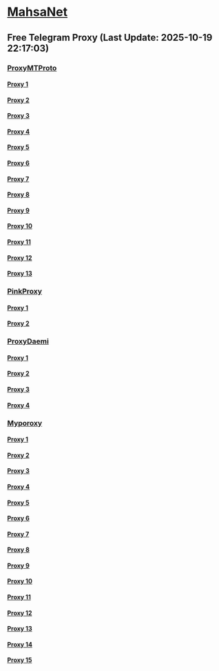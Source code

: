 
# [MahsaNet](https://t.me/mahsa_net)
## Free Telegram Proxy (Last Update: 2025-10-19 22:17:03)
### [ProxyMTProto](https://t.me/ProxyMTProto)
#### [Proxy 1](tg://proxy?server=157.90.158.102&port=9443&secret=eeNEgYdJvXrFGRMCIMJdCQtY2RueWVrdGFuZXQuY29tZmFyYWthdi5jb212YW4ubmFqdmEuY29tAAAAAAAAAAAAAAAAAAAAAAAAAAAAAAAA)
#### [Proxy 2](tg://proxy?server=dance.aaas2hgujoiah-xy1xutr001-1tk.space.&port=1080&secret=79e344818749bd7ac519130220c25d09)
#### [Proxy 3](tg://proxy?server=152.232.8.203&port=155&secret=EERighJJvXrFGRMCIMJdCQRueWVrdGFuZXQuY29tZmFyYWthdi5jb212YW4ubmFqdmEuY29tAAAAAAAAAAAAAAAAAAAAAAAAAAAAAAAAAAAAAAAAAAAAAAAAAAAAAAAAAAAAAAAAAAAAAAAAAAAAAAAAAAAAAAAAAAAAAAAAAAAAAAA)
#### [Proxy 4](tg://proxy?server=bdobdo.alo-alo.co.uk.&port=8443&secret=EERighJJvXrFGRMCIMJdCQRueWVrdGFuZXQuY29tZmFyYWthdi5jb212YW4ubmFqdmEuY29tAAAAAAAAAAAAAAAAAAAAAAAAAAAAAAAAAAAAAAAAAAAAAAAAAAAAAAAAAAAAAAAAAAAAAAAAAAAAAAAAAAAAAAAAAAAAAAAAAAAAAAA)
#### [Proxy 5](tg://proxy?server=alo.alo-alo.co.uk.&port=8443&secret=EERighJJvXrFGRMCIMJdCQRueWVrdGFuZXQuY29tZmFyYWthdi5jb212YW4ubmFqdmEuY29tAAAAAAAAAAAAAAAAAAAAAAAAAAAAAAAAAAAAAAAAAAAAAAAAAAAAAAAAAAAAAAAAAAAAAAAAAAAAAAAAAAAAAAAAAAAAAAAAAAAAAAA)
#### [Proxy 6](tg://proxy?server=2do.primerpro.co.uk.&port=8443&secret=EERighJJvXrFGRMCIMJdCQRueWVrdGFuZXQuY29tZmFyYWthdi5jb212YW4ubmFqdmEuY29tAAAAAAAAAAAAAAAAAAAAAAAAAAAAAAAAAAAAAAAAAAAAAAAAAAAAAAAAAAAAAAAAAAAAAAAAAAAAAAAAAAAAAAAAAAAAAAAAAAAAAAA)
#### [Proxy 7](tg://proxy?server=ns.primerpro.co.uk.&port=8443&secret=EERighJJvXrFGRMCIMJdCQRueWVrdGFuZXQuY29tZmFyYWthdi5jb212YW4ubmFqdmEuY29tAAAAAAAAAAAAAAAAAAAAAAAAAAAAAAAAAAAAAAAAAAAAAAAAAAAAAAAAAAAAAAAAAAAAAAAAAAAAAAAAAAAAAAAAAAAAAAAAAAAAAAA)
#### [Proxy 8](tg://proxy?server=Team-Worker.khosroprtgswreqetdgsrrpi-esoiiisolfinwfsksjvwu-urishklfduiwoeii.info.&port=6443&secret=EERighJJvXrFGRMCIMJdCQRueWVrdGFuZXQuY29tZmFyYWthdi5jb212YW4ubmFqdmEuY29tAAAAAAAAAAAAAAAAAAAAAAAAAAAAAAAAAAAAAAAAAAAAAAAAAAAAAAAAAAAAAAAAAAAAAAAAAAAAAAAAAAAAAAAAAAAAAAAAAAAAAAA)
#### [Proxy 9](tg://proxy?server=NoteBook-Remember-Phthon3.Rossia-looolMarket.khosroprtgswreqetdgsrrpi-esoiiisolfinwfsksjvwu-urishklfduiwoeii.info.&port=6443&secret=EERighJJvXrFGRMCIMJdCQRueWVrdGFuZXQuY29tZmFyYWthdi5jb212YW4ubmFqdmEuY29tAAAAAAAAAAAAAAAAAAAAAAAAAAAAAAAAAAAAAAAAAAAAAAAAAAAAAAAAAAAAAAAAAAAAAAAAAAAAAAAAAAAAAAAAAAAAAAAAAAAAAAA)
#### [Proxy 10](tg://proxy?server=www.ziroid.co.uk.&port=8443&secret=EERighJJvXrFGRMCIMJdCQRueWVrdGFuZXQuY29tZmFyYWthdi5jb212YW4ubmFqdmEuY29tAAAAAAAAAAAAAAAAAAAAAAAAAAAAAAAAAAAAAAAAAAAAAAAAAAAAAAAAAAAAAAAAAAAAAAAAAAAAAAAAAAAAAAAAAAAAAAAAAAAAAAA)
#### [Proxy 11](tg://proxy?server=14.102.10.4&port=8443&secret=EERighJJvXrFGRMCIMJdCQRueWVrdGFuZXQuY29tZmFyYWthdi5jb212YW4ubmFqdmEuY29tAAAAAAAAAAAAAAAAAAAAAAAAAAAAAAAAAAAAAAAAAAAAAAAAAAAAAAAAAAAAAAAAAAAAAAAAAAAAAAAAAAAAAAAAAAAAAAAAAAAAAAA)
#### [Proxy 12](tg://proxy?server=14.102.10.5&port=8443&secret=EERighJJvXrFGRMCIMJdCQRueWVrdGFuZXQuY29tZmFyYWthdi5jb212YW4ubmFqdmEuY29tAAAAAAAAAAAAAAAAAAAAAAAAAAAAAAAAAAAAAAAAAAAAAAAAAAAAAAAAAAAAAAAAAAAAAAAAAAAAAAAAAAAAAAAAAAAAAAAAAAAAAAA)
#### [Proxy 13](tg://proxy?server=ir.ziroid.co.uk.&port=8443&secret=EERighJJvXrFGRMCIMJdCQRueWVrdGFuZXQuY29tZmFyYWthdi5jb212YW4ubmFqdmEuY29tAAAAAAAAAAAAAAAAAAAAAAAAAAAAAAAAAAAAAAAAAAAAAAAAAAAAAAAAAAAAAAAAAAAAAAAAAAAAAAAAAAAAAAAAAAAAAAAAAAAAAAA)
### [PinkProxy](https://t.me/PinkProxy)
#### [Proxy 1](tg://proxy?server=sweden.bariloche.ir&port=23&secret=eeNEgYdJvXrFGRMCIMJdCQtY2RueWVrdGFuZXQuY29tZmFyYWthdi5jb212YW4ubmFqdmEuY29tAAAAAAAAAAAAAAAAAAAAAAAAAAAAAAAA)
#### [Proxy 2](tg://proxy?server=norway.algiers.ir&port=23&secret=eeNEgYdJvXrFGRMCIMJdCQtY2RueWVrdGFuZXQuY29tZmFyYWthdi5jb212YW4ubmFqdmEuY29tAAAAAAAAAAAAAAAAAAAAAAAAAAAAAAAA)
### [ProxyDaemi](https://t.me/ProxyDaemi)
#### [Proxy 1](tg://proxy?server=143.20.143.44&port=733&secret=eeNEgYdJvXrFGRMCIMJdCQRueWVrdGFuZXQuY29tZmFyYWthdi5jb212YW4ubmFqdmEuY29tAAAAAAAAAAAAAAAAAAAAAAAAAAAAAAAAAAAAAAAAAAAAAAAAAAAAAAAAAAAAAAAAAAAAAAAAAAAAAAAAAAAAAAAAAAAAAAAAAAAAAAA)
#### [Proxy 2](tg://proxy?server=140.233.167.100&port=8443&secret=eeNEgYdJvXrFGRMCIMJdCQRueWVrdGFuZXQuY29tZmFyYWthdi5jb212YW4ubmFqdmEuY29tAAAAAAAAAAAAAAAAAAAAAAAAAAAAAAAAAAAAAAAAAAAAAAAAAAAAAAAAAAAAAAAAAAAAAAAAAAAAAAAAAAAAAAAAAAAAAAAAAAAAAAA)
#### [Proxy 3](tg://proxy?server=140.233.167.17&port=8443&secret=eeNEgYdJvXrFGRMCIMJdCQRueWVrdGFuZXQuY29tZmFyYWthdi5jb212YW4ubmFqdmEuY29tAAAAAAAAAAAAAAAAAAAAAAAAAAAAAAAAAAAAAAAAAAAAAAAAAAAAAAAAAAAAAAAAAAAAAAAAAAAAAAAAAAAAAAAAAAAAAAAAAAAAAAA)
#### [Proxy 4](tg://proxy?server=Hamrah-vasl.namli--binjzk.info&port=777&secret=7gAA8A8Pd1VV____9QBuLmltZWRpYS5zdGVhbXBvd2VyZWQuY29t)
### [Myporoxy](https://t.me/Myporoxy)
#### [Proxy 1](tg://proxy?server=yaris-bougati.carton-nostal.venus-kalman.mrkolani.ir&port=443&secret=EEABAzJJlbB8AwOG6Ibn8QRueWVrdGFuZXQuY29tZmFyYWthdi5jb212YW4ubmFqdmEuY29tAAAAAAAAAAAAAAAAAAAAAAAAAAAAAAAAAAAAAAAAAAAAAAAAAAAAAAAAAAAAAAAAAAAAAAAAAAAAAAAAAAAAAAAAAAAAAAAAAAAAAAAA)
#### [Proxy 2](tg://proxy?server=lokmas-berco.web-co.www.kizashi.co.uk&port=9060&secret=EEABAzJJlbB8AwOG6Ibn8QRueWVrdGFuZXQuY29tZmFyYWthdi5jb212YW4ubmFqdmEuY29tAAAAAAAAAAAAAAAAAAAAAAAAAAAAAAAAAAAAAAAAAAAAAAAAAAAAAAAAAAAAAAAAAAAAAAAAAAAAAAAAAAAAAAAAAAAAAAAAAAAAAAAA)
#### [Proxy 3](tg://proxy?server=www.weblog.com.revayat-karan.ir&port=44300&secret=EEABAzJJlbB8AwOG6Ibn8QRueWVrdGFuZXQuY29tZmFyYWthdi5jb212YW4ubmFqdmEuY29tAAAAAAAAAAAAAAAAAAAAAAAAAAAAAAAAAAAAAAAAAAAAAAAAAAAAAAAAAAAAAAAAAAAAAAAAAAAAAAAAAAAAAAAAAAAAAAAAAAAAAAAA)
#### [Proxy 4](tg://proxy?server=https.romanticia.co.uk.&port=443&secret=EEABAzJJlbB8AwOG6Ibn8QRueWVrdGFuZXQuY29tZmFyYWthdi5jb212YW4ubmFqdmEuY29tAAAAAAAAAAAAAAAAAAAAAAAAAAAAAAAAAAAAAAAAAAAAAAAAAAAAAAAAAAAAAAAAAAAAAAAAAAAAAAAAAAAAAAAAAAAAAAAAAAAAAAAA)
#### [Proxy 5](tg://proxy?server=yaris-bougati.carton-nostal.venus-kalman.mrkolani.ir&port=443&secret=EEABAzJJlbB8AwOG6Ibn8QRueWVrdGFuZXQuY29tZmFyYWthdi5jb212YW4ubmFqdmEuY29tAAAAAAAAAAAAAAAAAAAAAAAAAAAAAAAAAAAAAAAAAAAAAAAAAAAAAAAAAAAAAAAAAAAAAAAAAAAAAAAAAAAAAAAAAAAAAAAAAAAAAAAA)
#### [Proxy 6](tg://proxy?server=lokmas-berco.web-co.www.kizashi.co.uk&port=9060&secret=EEABAzJJlbB8AwOG6Ibn8QRueWVrdGFuZXQuY29tZmFyYWthdi5jb212YW4ubmFqdmEuY29tAAAAAAAAAAAAAAAAAAAAAAAAAAAAAAAAAAAAAAAAAAAAAAAAAAAAAAAAAAAAAAAAAAAAAAAAAAAAAAAAAAAAAAAAAAAAAAAAAAAAAAAA)
#### [Proxy 7](tg://proxy?server=www.weblog.com.revayat-karan.ir&port=44300&secret=EEABAzJJlbB8AwOG6Ibn8QRueWVrdGFuZXQuY29tZmFyYWthdi5jb212YW4ubmFqdmEuY29tAAAAAAAAAAAAAAAAAAAAAAAAAAAAAAAAAAAAAAAAAAAAAAAAAAAAAAAAAAAAAAAAAAAAAAAAAAAAAAAAAAAAAAAAAAAAAAAAAAAAAAAA)
#### [Proxy 8](tg://proxy?server=https.romanticia.co.uk.&port=443&secret=EEABAzJJlbB8AwOG6Ibn8QRueWVrdGFuZXQuY29tZmFyYWthdi5jb212YW4ubmFqdmEuY29tAAAAAAAAAAAAAAAAAAAAAAAAAAAAAAAAAAAAAAAAAAAAAAAAAAAAAAAAAAAAAAAAAAAAAAAAAAAAAAAAAAAAAAAAAAAAAAAAAAAAAAAA)
#### [Proxy 9](tg://proxy?server=yaris-bougati.carton-nostal.venus-kalman.mrkolani.ir&port=443&secret=EEABAzJJlbB8AwOG6Ibn8QRueWVrdGFuZXQuY29tZmFyYWthdi5jb212YW4ubmFqdmEuY29tAAAAAAAAAAAAAAAAAAAAAAAAAAAAAAAAAAAAAAAAAAAAAAAAAAAAAAAAAAAAAAAAAAAAAAAAAAAAAAAAAAAAAAAAAAAAAAAAAAAAAAAA)
#### [Proxy 10](tg://proxy?server=lokmas-berco.web-co.www.kizashi.co.uk&port=9060&secret=EEABAzJJlbB8AwOG6Ibn8QRueWVrdGFuZXQuY29tZmFyYWthdi5jb212YW4ubmFqdmEuY29tAAAAAAAAAAAAAAAAAAAAAAAAAAAAAAAAAAAAAAAAAAAAAAAAAAAAAAAAAAAAAAAAAAAAAAAAAAAAAAAAAAAAAAAAAAAAAAAAAAAAAAAA)
#### [Proxy 11](tg://proxy?server=www.weblog.com.revayat-karan.ir&port=44300&secret=EEABAzJJlbB8AwOG6Ibn8QRueWVrdGFuZXQuY29tZmFyYWthdi5jb212YW4ubmFqdmEuY29tAAAAAAAAAAAAAAAAAAAAAAAAAAAAAAAAAAAAAAAAAAAAAAAAAAAAAAAAAAAAAAAAAAAAAAAAAAAAAAAAAAAAAAAAAAAAAAAAAAAAAAAA)
#### [Proxy 12](tg://proxy?server=https.romanticia.co.uk.&port=443&secret=EEABAzJJlbB8AwOG6Ibn8QRueWVrdGFuZXQuY29tZmFyYWthdi5jb212YW4ubmFqdmEuY29tAAAAAAAAAAAAAAAAAAAAAAAAAAAAAAAAAAAAAAAAAAAAAAAAAAAAAAAAAAAAAAAAAAAAAAAAAAAAAAAAAAAAAAAAAAAAAAAAAAAAAAAA)
#### [Proxy 13](tg://proxy?server=yaris-bougati.carton-nostal.venus-kalman.mrkolani.ir&port=443&secret=EEABAzJJlbB8AwOG6Ibn8QRueWVrdGFuZXQuY29tZmFyYWthdi5jb212YW4ubmFqdmEuY29tAAAAAAAAAAAAAAAAAAAAAAAAAAAAAAAAAAAAAAAAAAAAAAAAAAAAAAAAAAAAAAAAAAAAAAAAAAAAAAAAAAAAAAAAAAAAAAAAAAAAAAAA)
#### [Proxy 14](tg://proxy?server=lokmas-berco.web-co.www.kizashi.co.uk&port=9060&secret=EEABAzJJlbB8AwOG6Ibn8QRueWVrdGFuZXQuY29tZmFyYWthdi5jb212YW4ubmFqdmEuY29tAAAAAAAAAAAAAAAAAAAAAAAAAAAAAAAAAAAAAAAAAAAAAAAAAAAAAAAAAAAAAAAAAAAAAAAAAAAAAAAAAAAAAAAAAAAAAAAAAAAAAAAA)
#### [Proxy 15](tg://proxy?server=www.weblog.com.revayat-karan.ir&port=44300&secret=EEABAzJJlbB8AwOG6Ibn8QRueWVrdGFuZXQuY29tZmFyYWthdi5jb212YW4ubmFqdmEuY29tAAAAAAAAAAAAAAAAAAAAAAAAAAAAAAAAAAAAAAAAAAAAAAAAAAAAAAAAAAAAAAAAAAAAAAAAAAAAAAAAAAAAAAAAAAAAAAAAAAAAAAAA)

    